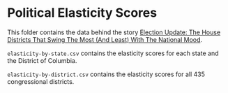 # Political Elasticity Scores

This folder contains the data behind the story [Election Update: The House Districts That Swing The Most (And Least) With The National Mood]().

`elasticity-by-state.csv` contains the elasticity scores for each state and the District of Columbia.

`elasticity-by-district.csv` contains the elasticity scores for all 435 congressional districts.